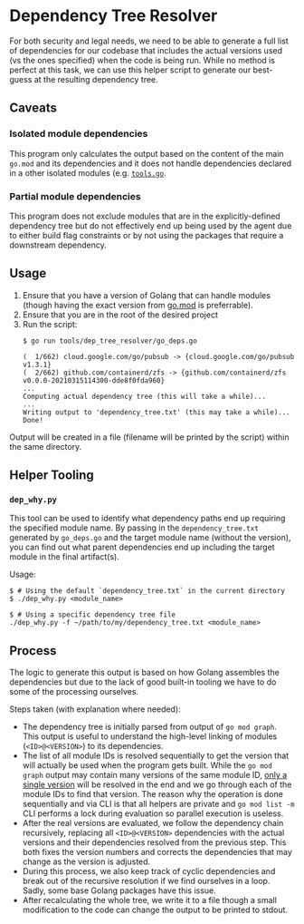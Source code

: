 # Dependency Tree Resolver

For both security and legal needs, we need to be able to generate a full list
of dependencies for our codebase that includes the actual versions used (vs the
ones specified) when the code is being run. While no method is perfect at this
task, we can use this helper script to generate our best-guess at the resulting
dependency tree.

## Caveats

### Isolated module dependencies

This program only calculates the output based on the content of the main
`go.mod` and its dependencies and it does not handle dependencies declared in a
other isolated modules (e.g.
[`tools.go`](https://github.com/DataDog/datadog-agent/blob/main/internal/tools/tools.go).

### Partial module dependencies

This program does not exclude modules that are in the explicitly-defined dependency
tree but do not effectively end up being used by the agent due to either build flag
constraints or by not using the packages that require a downstream dependency.

## Usage

1. Ensure that you have a version of Golang that can handle modules (though having
   the exact version from [go.mod](https://github.com/DataDog/datadog-agent/blob/main/go.mod#L3)
   is preferrable).
2. Ensure that you are in the root of the desired project
3. Run the script:
   ```sh-session
   $ go run tools/dep_tree_resolver/go_deps.go

   (  1/662) cloud.google.com/go/pubsub -> {cloud.google.com/go/pubsub v1.3.1}
   (  2/662) github.com/containerd/zfs -> {github.com/containerd/zfs v0.0.0-20210315114300-dde8f0fda960}
   ...
   Computing actual dependency tree (this will take a while)...
   ...
   Writing output to 'dependency_tree.txt' (this may take a while)...
   Done!
   ```

Output will be created in a file (filename will be printed by the script) within the
same directory.

## Helper Tooling

### `dep_why.py`

This tool can be used to identify what dependency paths end up requiring the
specified module name. By passing in the `dependency_tree.txt` generated by `go_deps.go`
and the target module name (without the version), you can find out what parent
dependencies end up including the target module in the final artifact(s).

Usage:

```sh-session
$ # Using the default `dependency_tree.txt` in the current directory
$ ./dep_why.py <module_name>

$ # Using a specific dependency tree file
./dep_why.py -f ~/path/to/my/dependency_tree.txt <module_name>
```

## Process

The logic to generate this output is based on how Golang assembles the dependencies
but due to the lack of good built-in tooling we have to do some of the processing
ourselves.

Steps taken (with explanation where needed):

- The dependency tree is initially parsed from output of `go mod graph`. This output
  is useful to understand the high-level linking of modules (`<ID>@<VERSION>`) to its
  dependencies.
- The list of all module IDs is resolved sequentially to get the version that will actually
  be used when the program gets built. While the `go mod graph` output may contain many
  versions of the same module ID,
  [only a single version](https://github.com/golang/go/wiki/Modules#version-selection) will
  be resolved in the end and we go through each of the module IDs to find that version.
  The reason why the operation is done sequentially and via CLI is that all helpers are
  private and `go mod list -m` CLI performs a lock during evaluation so parallel execution
  is useless.
- After the real versions are evaluated, we follow the dependency chain recursively,
  replacing all `<ID>@<VERSION>` dependencies with the actual versions and their
  dependencies resolved from the previous step. This both fixes the version numbers and
  corrects the dependencies that may change as the version is adjusted.
- During this process, we also keep track of cyclic dependencies and break out of the
  recursive resolution if we find ourselves in a loop. Sadly, some base Golang packages
  have this issue.
- After recalculating the whole tree, we write it to a file though a small modification to
  the code can change the output to be printed to stdout.
